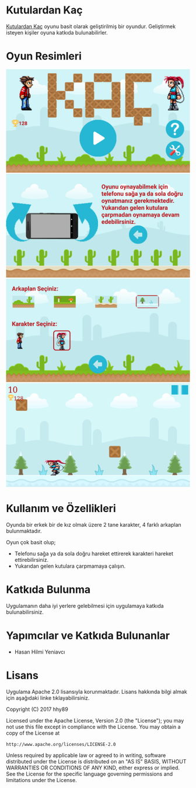 # Kutulardan Kaç

[Kutulardan Kaç](https://play.google.com/store/apps/details?id=com.hhy.game.dodgebox) oyunu basit olarak geliştirilmiş bir oyundur. Geliştirmek isteyen kişiler oyuna katkıda bulunabilirler.

Oyun Resimleri
=======
![image](https://raw.githubusercontent.com/hhy89/KutulardanKac/master/Screenshots/1-menu.png)
![image](https://raw.githubusercontent.com/hhy89/KutulardanKac/master/Screenshots/2-howtoplay.png)
![image](https://raw.githubusercontent.com/hhy89/KutulardanKac/master/Screenshots/3-settings.png)
![image](https://raw.githubusercontent.com/hhy89/KutulardanKac/master/Screenshots/4-gamewithgirl.png)

Kullanım ve Özellikleri
=======
Oyunda bir erkek bir de kız olmak üzere 2 tane karakter, 4 farklı arkaplan bulunmaktadır.

Oyun çok basit olup;
* Telefonu sağa ya da sola doğru hareket ettirerek karakteri hareket ettirebilirsiniz.
* Yukarıdan gelen kutulara çarpmamaya çalışın.

Katkıda Bulunma
=======
Uygulamanın daha iyi yerlere gelebilmesi için uygulamaya katkıda bulunabilirsiniz.

Yapımcılar ve Katkıda Bulunanlar
========
* Hasan Hilmi Yeniavcı

Lisans
=====================
Uygulama Apache 2.0 lisansıyla korunmaktadır. Lisans hakkında bilgi almak için aşağıdaki linke tıklayabilirsiniz.

Copyright (C) 2017 hhy89

Licensed under the Apache License, Version 2.0 (the "License");
you may not use this file except in compliance with the License.
You may obtain a copy of the License at

    http://www.apache.org/licenses/LICENSE-2.0

Unless required by applicable law or agreed to in writing, software
distributed under the License is distributed on an "AS IS" BASIS,
WITHOUT WARRANTIES OR CONDITIONS OF ANY KIND, either express or implied.
See the License for the specific language governing permissions and
limitations under the License.
